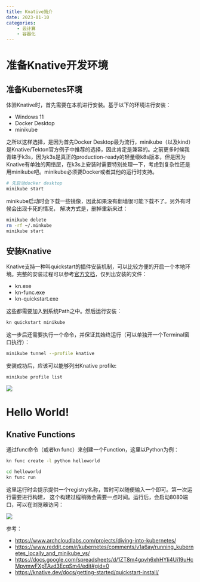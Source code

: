 ```yaml
---
title: Knative简介
date: 2023-01-10
categories:  
    - 云计算
    - 容器化
---
```


<!-- more -->
# 准备Knative开发环境
## 准备Kubernetes环境

体验Knative时，首先需要在本机进行安装。基于以下的环境进行安装：

* Windows 11
* Docker Desktop
* minikube

之所以这样选择，是因为首先Docker Desktop最为流行，minikube（以及kind）是Knative/Tekton官方例子中推荐的选择，因此肯定是兼容的。之前更多时候我青睐于k3s，因为k3s是真正的production-ready的轻量级k8s版本，但是因为Knative有单独的网络层，在k3s上安装时需要特别处理一下，考虑到复杂性还是用minikube吧。minikube必须要Docker或者其他的运行时支持。

```bash
# 先启动docker desktop
minikube start
```

minikube启动时会下载一些镜像，因此如果没有翻墙很可能下载不了。另外有时候会出现卡死的情况，
解决方式是，删掉重新来过：

```bash
minikube delete
rm -rf ~/.minkube
minikube start
```

## 安装Knative

Knative支持一种叫quickstart的插件安装机制，可以比较方便的开启一个本地环境。完整的安装过程可以参考[官方文档](https://knative.dev/docs/getting-started/quickstart-install/)，仅列出安装的文件：

* kn.exe
* kn-func.exe
* kn-quickstart.exe

这些都需要加入到系统Path之中。然后运行安装：

```bash
kn quickstart minikube
```

这一步后还需要执行一个命令，并保证其始终运行（可以单独开一个Terminal窗口执行）：

```bash
minikube tunnel --profile knative
```

安装成功后，应该可以能够列出Knative profile:

```bash
minikube profile list
```

![](/images/Knative-profile.png)

# Hello World!
## Knative Functions
通过func命令（或者kn func）来创建一个Function，这里以Python为例：

```bash
kn func create -l python helloworld

cd helloworld
kn func run
```

这里运行时会提示提供一个registry名称，暂时可以随便输入一个即可。第一次运行需要进行构建，
这个构建过程稍微会需要一点时间。运行后，会启动8080端口，可以在浏览器访问：

![](/images/Knative-func-helloworld.png)


参考：

* https://www.archcloudlabs.com/projects/diving-into-kubernetes/
* https://www.reddit.com/r/kubernetes/comments/v1a6ay/running_kubernetes_locally_and_minikube_vs/
* https://docs.google.com/spreadsheets/d/1ZT8m4gpvh6xhHYIi4Ui19uHcMpymwFXpTAvd3EcgSm4/edit#gid=0
* https://knative.dev/docs/getting-started/quickstart-install/